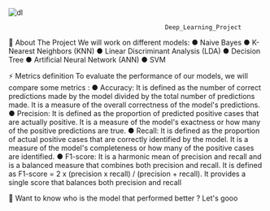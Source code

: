 ![dl](https://user-images.githubusercontent.com/57017057/236966830-65846f11-75e9-4296-92b1-d5f258bfb99d.png)

                                               Deep_Learning_Project

🔭 About The Project
We will work on different models:
● Naive Bayes
● K-Nearest Neighbors (KNN)
● Linear Discriminant Analysis (LDA)
● Decision Tree
● Artificial Neural Network (ANN)
● SVM


⚡ Metrics definition 
To evaluate the performance of our models, we will compare some metrics : 
● Accuracy: It is defined as the number of correct predictions made by the 
model divided by the total number of predictions made. It is a measure of the 
overall correctness of the model's predictions.
● Precision: It is defined as the proportion of predicted positive cases that are 
actually positive. It is a measure of the model's exactness or how many of the 
positive predictions are true.
● Recall: It is defined as the proportion of actual positive cases that are correctly 
identified by the model. It is a measure of the model's completeness or how 
many of the positive cases are identified.
● F1-score: It is a harmonic mean of precision and recall and is a balanced 
measure that combines both precision and recall. It is defined as F1-score = 2 
x (precision x recall) / (precision + recall). It provides a single score that 
balances both precision and recall


🤔 Want to know who is the model that performed better ? Let's gooo
